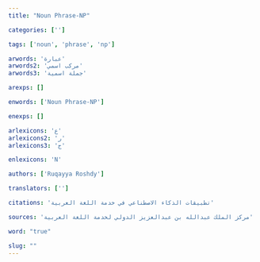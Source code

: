 ```yaml
---
title: "Noun Phrase-NP"

categories: ['']

tags: ['noun', 'phrase', 'np']

arwords: 'عبارة'
arwords2: 'مركب اسمي'
arwords3: 'جملة اسمية'

arexps: []

enwords: ['Noun Phrase-NP']

enexps: []

arlexicons: 'ع'
arlexicons2: 'ر'
arlexicons3: 'ج'

enlexicons: 'N'

authors: ['Ruqayya Roshdy']

translators: ['']

citations: 'تطبيقات الذكاء الاصطناعي في خدمة اللغة العربية'

sources: 'مركز الملك عبدالله بن عبدالعزيز الدولي لخدمة اللغة العربية'

word: "true"

slug: ""
---
```

